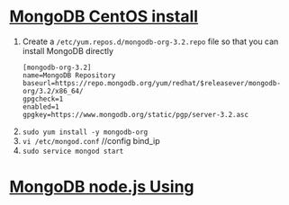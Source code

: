 # [MongoDB CentOS install](https://docs.mongodb.com/v3.2/tutorial/install-mongodb-on-red-hat/)
1. Create a `/etc/yum.repos.d/mongodb-org-3.2.repo` file so that you can install MongoDB directly
    ```
    [mongodb-org-3.2]
    name=MongoDB Repository
    baseurl=https://repo.mongodb.org/yum/redhat/$releasever/mongodb-org/3.2/x86_64/
    gpgcheck=1
    enabled=1
    gpgkey=https://www.mongodb.org/static/pgp/server-3.2.asc
    ```
2. `sudo yum install -y mongodb-org`
3. `vi /etc/mongod.conf` //config bind_ip 
4. `sudo service mongod start`
# [MongoDB node.js Using](http://mongodb.github.io/node-mongodb-native/2.2/quick-start/quick-start/)
